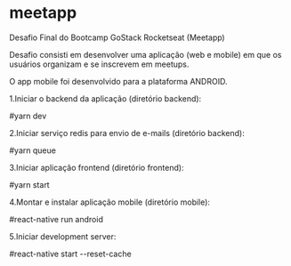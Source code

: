 # meetapp
Desafio Final do Bootcamp GoStack Rocketseat (Meetapp)

Desafio consisti em desenvolver uma aplicação (web e mobile) em que os usuários organizam e se inscrevem em meetups. 

O app mobile foi desenvolvido para a plataforma ANDROID. 


1.Iniciar o backend da aplicação (diretório backend):

#yarn dev

2.Iniciar serviço redis para envio de e-mails (diretório backend):

#yarn queue

3.Iniciar aplicação frontend (diretório frontend):

#yarn start

4.Montar e instalar aplicação mobile (diretório mobile):

#react-native run android

5.Iniciar development server:

#react-native start --reset-cache
